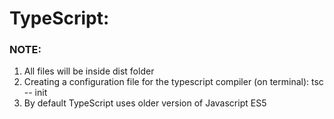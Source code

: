 # TypeScript:


### NOTE:
1. All files will be inside dist folder
2. Creating a configuration file for the typescript compiler (on terminal): tsc -- init
3. By default TypeScript uses older version of Javascript ES5
